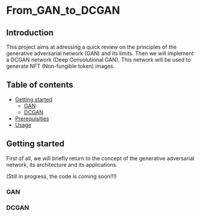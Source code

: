 # From_GAN_to_DCGAN

## Introduction
This project aims at adressing a quick review on the principles of the generative adversarial network (GAN)  and its limits. Then we will implement a DCGAN network (Deep Convolutional GAN). This network will be used to generate NFT (Non-fungible token) images.

## Table of contents
* [Getting started](#getting-started)
    * [GAN](#generative-adversarial-network)
    * [DCGAN](#Deep-Convolutional-GAN)
* [Prerequisities](#Prerequisities)
* [Usage](#usage)


## Getting started
First of all, we will briefly return to the concept of the generative adversarial network, its architecture and its applications.

(Still in progress, the code is coming soon!!!)

### GAN 


### DCGAN
